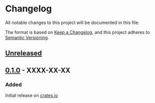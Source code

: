 # Changelog

All notable changes to this project will be documented in this file.

The format is based on [Keep a Changelog](https://keepachangelog.com/en/1.1.0/),
and this project adheres to [Semantic Versioning](https://semver.org/spec/v2.0.0.html).

## [Unreleased]

## [0.1.0] - XXXX-XX-XX

### Added

Initial release on [crates.io](https://crates.io/)

[unreleased]: https://github.com/promised-ai/lace/compare/v0.1.0...HEAD
[0.1.0]: https://github.com/promised-ai/lace/releases/tag/v0.1.0


